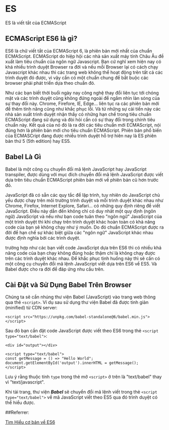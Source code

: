 # ES

ES là viết tắt của ECMAScript

## ECMAScript ES6 là gì?

ES6 là chữ viết tắt của ECMAScript 6, là phiên bản mới nhất của chuẩn ECMAScript. ECMAScript do hiệp hội các nhà sản xuất máy tính Châu Âu đề xuất làm tiêu chuẩn của ngôn ngữ Javascript. Bạn cứ nghĩ xem hiện nay có khá nhiều trình duyệt Browser ra đời và nếu mỗi Browser lại có cách chạy Javascript khác nhau thì các trang web không thể hoạt động trên tất cả các trình duyệt đó được, vì vậy cần có một chuẩn chung để bắt buộc các browser phải phát triển dựa theo chuẩn đó.

Như các bạn biết thời buổi ngày nay công nghệ thay đổi liên tục tới chóng mặt và các trình duyệt cũng không đứng ngoài để ngắm nhìn làn sóng của sự thay đổi này. Chrome, Firefore, IE, Edge... liên tục ra các phiên bản mới để thêm tính năng cũng như khắc phục lỗi. Và từ những sự cải tiến này các nhà sản xuất trình duyệt nhận thấy có những hạn chế trong tiêu chuẩn ECMAScript đang sử dụng và đòi hỏi cần có sự thay đổi trong chính tiêu chuẩn này. Kết quả của nó đó là ra đời các tiêu chuẩn mới ECMAScript, nói đúng hơn là phiên bản mới cho tiêu chuẩn ECMAScript. Phiên bản phổ biến của ECMASCript đang được nhiều trình duyệt hỗ trợ hiên nay là ES phiên bản thứ 5 (5th edition) hay ES5. 


## Babel Là Gì

Babel là một công cụ chuyển đổi mã lệnh JavaScript hay JavaScript transpiler, được dùng với mục đích chuyển đổi mã lệnh JavaScript được viết dựa trên tiêu chuẩn ECMAScript phiên bản mới về phiên bản cũ hơn trước đó.

JavaScript đã có sẵn các quy tắc để lập trình, tuy nhiên do JavaScript chủ yếu được chạy trên môi trường trình duyệt và mỗi trình duyệt khác nhau như Chrome, Firefox, Internet Explore, Safari... có những quy định riêng để viết JavaScript. Điều này dẫn đến không chỉ có duy nhât một quy định (ngôn ngữ) JavaScript và nếu như bạn code tuân theo "ngôn ngữ" JavaScript của một trình duyệt thì khi chạy trên trình duyệt khác hoàn toàn có khả năng code của bạn sẽ không chạy như ý muốn. Do đó chuẩn ECMAScript được ra đời để hạn chế sự khác biệt giữa các "ngôn ngữ" JavaScript khác nhau được định nghĩa bởi các trình duyệt.

trường hợp như các bạn viết code JavaScript dựa trên ES6 thì có nhiều khả năng code của bạn chạy không đúng hoặc thậm chí là không chạy được trên các trình duyệt khác nhau. Để khắc phục tình huống này thì sẽ cần có một công cụ chuyển đổi mã lệnh JavaScript viết dựa trên ES6 về ES5. Và Babel được cho ra đời để đáp ứng nhu cầu trên.

## Cài Đặt và Sử Dụng Babel Trên Browser

Chúng ta sẽ cần nhúng thư viện Babel (JavaScript) vào trang web thông qua thẻ `<script>`. Ví dụ sau sử dụng thư viện Babel đã được tinh giản (minified) từ CDN server:
```
<script src="https://unpkg.com/babel-standalone@6/babel.min.js"></script>
```

Sau đó bạn cần đặt code JavaScript được viết theo ES6 trong thẻ `<script type="text/babel">`:
```
<div id="output"></div>

<script type="text/babel">
const getMessage = () => "Hello World";
document.getElementById('output').innerHTML = getMessage();
</script>

```
Lưu ý rằng thuộc tính `type` trong thẻ mở `<script>` ở trên là "text/babel" thay vì "text/javascript".

Khi tải trang, thư viện ***Babel*** sẽ chuyển đổi mã lệnh viết trong thẻ `<script type="text/babel">` về mã JavaScript viết theo ES5 qua đó trình duyệt có thể hiểu được.



##Referrer:

[Tìm Hiểu cơ bản về ES6](https://viblo.asia/p/tim-hieu-co-ban-ve-es6-DKBedxBZedX)
